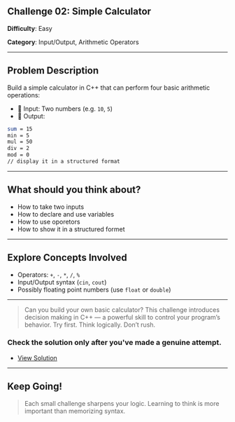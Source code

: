 ## Challenge 02: Simple Calculator

**Difficulty**: Easy

**Category**: Input/Output, Arithmetic Operators


---

## Problem Description
Build a simple calculator in C++ that can perform four basic arithmetic operations:
- 🔹 Input: Two numbers (e.g. `10`, `5`)
- 🔹 Output:
```bash
sum = 15
min = 5
mul = 50
div = 2
mod = 0
// display it in a structured format
```

---

## What should you think about?
- How to take two inputs
- How to declare and use variables
- How to use oporetors
- How to show it in a structured formet

---

## Explore Concepts Involved
- Operators: `+`, `-`, `*`, `/`, `%`
- Input/Output syntax (`cin`, `cout`)
- Possibly floating point numbers (use `float` or `double`)

---

> Can you build your own basic calculator?
This challenge introduces decision making in C++ — a powerful skill to control your program’s behavior.
Try first. Think logically. Don’t rush.

### Check the solution only after you've made a genuine attempt.
- [View Solution](./solution.cpp)


---

## Keep Going!
> Each small challenge sharpens your logic.
 Learning to think is more important than memorizing syntax.